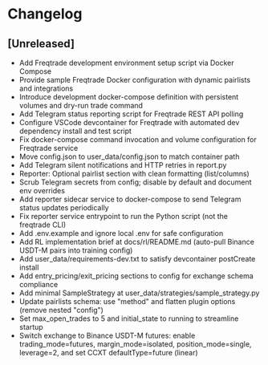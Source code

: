 # Changelog

## [Unreleased]
- Add Freqtrade development environment setup script via Docker Compose
- Provide sample Freqtrade Docker configuration with dynamic pairlists and integrations
- Introduce development docker-compose definition with persistent volumes and dry-run trade command
- Add Telegram status reporting script for Freqtrade REST API polling
- Configure VSCode devcontainer for Freqtrade with automated dev dependency install and test script
- Fix docker-compose command invocation and volume configuration for Freqtrade service
- Move config.json to user_data/config.json to match container path
- Add Telegram silent notifications and HTTP retries in report.py
- Reporter: Optional pairlist section with clean formatting (list/columns)
- Scrub Telegram secrets from config; disable by default and document env overrides
- Add reporter sidecar service to docker-compose to send Telegram status updates periodically
- Fix reporter service entrypoint to run the Python script (not the freqtrade CLI)
- Add .env.example and ignore local .env for safe configuration
- Add RL implementation brief at docs/rl/README.md (auto-pull Binance USDT-M pairs into training config)
- Add user_data/requirements-dev.txt to satisfy devcontainer postCreate install
- Add entry_pricing/exit_pricing sections to config for exchange schema compliance
- Add minimal SampleStrategy at user_data/strategies/sample_strategy.py
- Update pairlists schema: use "method" and flatten plugin options (remove nested "config")
- Set max_open_trades to 5 and initial_state to running to streamline startup
- Switch exchange to Binance USDT-M futures: enable trading_mode=futures, margin_mode=isolated, position_mode=single, leverage=2, and set CCXT defaultType=future (linear)
